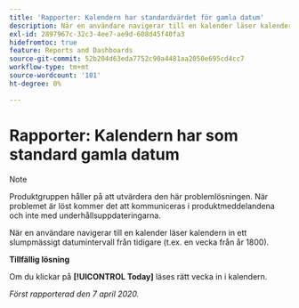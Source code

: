 ```yaml
---
title: 'Rapporter: Kalendern har standardvärdet för gamla datum'
description: När en användare navigerar till en kalender läser kalendern in ett slumpmässigt datumintervall från tidigare (t.ex. en vecka från år 1800).
exl-id: 2897967c-32c3-4ee7-ae9d-608d45f40fa3
hidefromtoc: true
feature: Reports and Dashboards
source-git-commit: 52b204d63eda7752c90a4481aa2050e695cd4cc7
workflow-type: tm+mt
source-wordcount: '101'
ht-degree: 0%

---
```


# Rapporter: Kalendern har som standard gamla datum

>[!NOTE]
>
>Produktgruppen håller på att utvärdera den här problemlösningen. När problemet är löst kommer det att kommuniceras i produktmeddelandena och inte med underhållsuppdateringarna.

När en användare navigerar till en kalender läser kalendern in ett slumpmässigt datumintervall från tidigare (t.ex. en vecka från år 1800).

**Tillfällig lösning**

Om du klickar på **[!UICONTROL Today]** läses rätt vecka in i kalendern.


_Först rapporterad den 7 april 2020._

